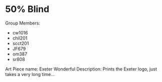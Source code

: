# 50% Blind

Group Members:
- cw1016
- chil201
- scct201
- JF679
- om387
- sr808

Art Piece name: Exeter Wonderful
Description: Prints the Exeter logo, just takes a very long time...